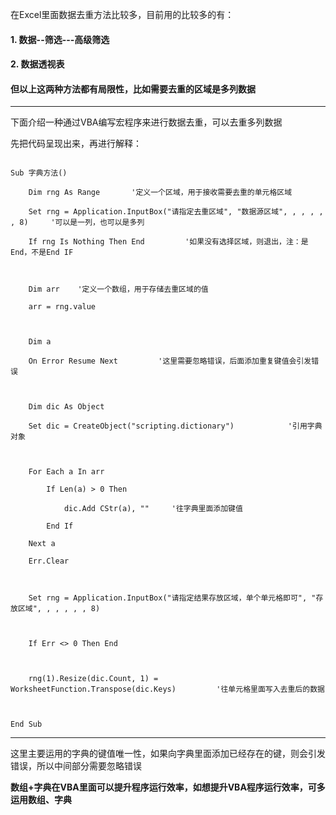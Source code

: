 在Excel里面数据去重方法比较多，目前用的比较多的有：

#### 1. 数据--筛选---高级筛选

#### 2. 数据透视表

#### 但以上这两种方法都有局限性，比如需要去重的区域是多列数据

------------------------------------------------------------------------------------------------------
下面介绍一种通过VBA编写宏程序来进行数据去重，可以去重多列数据

先把代码呈现出来，再进行解释：

```vba

Sub 字典方法()

    Dim rng As Range       '定义一个区域，用于接收需要去重的单元格区域

    Set rng = Application.InputBox("请指定去重区域", "数据源区域", , , , , , 8)     '可以是一列，也可以是多列

    If rng Is Nothing Then End         '如果没有选择区域，则退出，注：是End，不是End IF



    Dim arr    '定义一个数组，用于存储去重区域的值

    arr = rng.value



    Dim a

    On Error Resume Next         '这里需要忽略错误，后面添加重复键值会引发错误



    Dim dic As Object    

    Set dic = CreateObject("scripting.dictionary")            '引用字典对象



    For Each a In arr

        If Len(a) > 0 Then     

            dic.Add CStr(a), ""     '往字典里面添加键值

        End If

    Next a

    Err.Clear



    Set rng = Application.InputBox("请指定结果存放区域，单个单元格即可", "存放区域", , , , , , 8)



    If Err <> 0 Then End



    rng(1).Resize(dic.Count, 1) = WorksheetFunction.Transpose(dic.Keys)         '往单元格里面写入去重后的数据



End Sub

```

------------------------------------------------------------------------------------------------------

这里主要运用的字典的键值唯一性，如果向字典里面添加已经存在的键，则会引发错误，所以中间部分需要忽略错误

**数组+字典在VBA里面可以提升程序运行效率，如想提升VBA程序运行效率，可多运用数组、字典**
